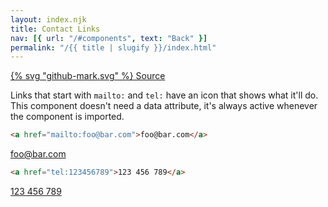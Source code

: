 ```yaml
---
layout: index.njk
title: Contact Links
nav: [{ url: "/#components", text: "Back" }]
permalink: "/{{ title | slugify }}/index.html"
---
```


<a href="https://github.com/iamschulz/ssstyles/blob/main/css/contactlinks.css" data-button>{% svg "github-mark.svg" %} Source</a>

Links that start with `mailto:` and `tel:` have an icon that shows what it'll do. This component doesn't need a data attribute, it's always active whenever the component is imported.

```html
<a href="mailto:foo@bar.com">foo@bar.com</a>
```

<a href="mailto:foo@bar.com">foo@bar.com</a><br>

```html
<a href="tel:123456789">123 456 789</a>
```

<a href="tel:123456789">123&nbsp;456&nbsp;789</a>
